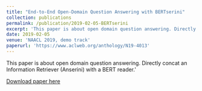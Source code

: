```yaml
---
title: "End-to-End Open-Domain Question Answering with BERTserini"
collection: publications
permalink: /publication/2019-02-05-BERTserini
excerpt: 'This paper is about open domain question answering. Directly concat an Information Retriever (Anserini) with a BERT reader.'
date: 2019-02-05
venue: 'NAACL 2019, demo track'
paperurl: 'https://www.aclweb.org/anthology/N19-4013'
---
```


This paper is about open domain question answering. Directly concat an Information Retriever (Anserini) with a BERT reader.'

[Download paper here](https://www.aclweb.org/anthology/N19-4013.pdf)

